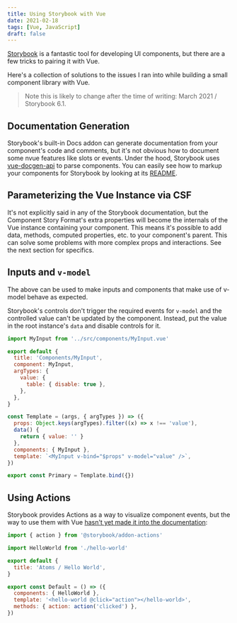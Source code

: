 ```yaml
---
title: Using Storybook with Vue
date: 2021-02-18
tags: [Vue, JavaScript]
draft: false
---
```


[Storybook](https://storybook.js.org/) is a fantastic tool for developing UI components, but there are a few tricks to pairing it with Vue.

Here's a collection of solutions to the issues I ran into while building a small component library with Vue.

> Note this is likely to change after the time of writing: March 2021 / Storybook 6.1.

## Documentation Generation

Storybook's built-in Docs addon can generate documentation from your component's code and comments, but it's not obvious how to document some nvue features like slots or events. Under the hood, Storybook uses [vue-docgen-api](https://github.com/vue-styleguidist/vue-styleguidist/tree/dev/packages/vue-docgen-api) to parse components. You can easily see how to markup your components for Storybook by looking at its [README](https://github.com/vue-styleguidist/vue-styleguidist/tree/dev/packages/vue-docgen-api#using-jsdoc-tags).

## Parameterizing the Vue Instance via CSF

It's not explicitly said in any of the Storybook documentation, but the Component Story Format's extra properties will become the internals of the Vue instance containing your component. This means it's possible to add data, methods, computed properties, etc. to your component's parent. This can solve some problems with more complex props and interactions. See the next section for specifics.

## Inputs and `v-model`

The above can be used to make inputs and components that make use of v-model behave as expected.

Storybook's controls don't trigger the required events for `v-model` and the controlled value can't be updated by the component. Instead, put the value in the root instance's `data` and disable controls for it.

```javascript
import MyInput from '../src/components/MyInput.vue'

export default {
  title: 'Components/MyInput',
  component: MyInput,
  argTypes: {
    value: {
      table: { disable: true },
    },
  },
}

const Template = (args, { argTypes }) => ({
  props: Object.keys(argTypes).filter((x) => x !== 'value'),
  data() {
    return { value: '' }
  },
  components: { MyInput },
  template: `<MyInput v-bind="$props" v-model="value" />`,
})

export const Primary = Template.bind({})
```

## Using Actions

Storybook provides Actions as a way to visualize component events, but the way to use them with Vue [hasn't yet made it into the documentation](https://github.com/storybookjs/storybook/discussions/11372#discussioncomment-32947):

```javascript
import { action } from '@storybook/addon-actions'

import HelloWorld from './hello-world'

export default {
  title: 'Atoms / Hello World',
}

export const Default = () => ({
  components: { HelloWorld },
  template: '<hello-world @click="action"></hello-world>',
  methods: { action: action('clicked') },
})
```
